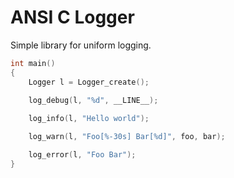 # ANSI C Logger

Simple library for uniform logging.

```c
int main()
{
    Logger l = Logger_create();

    log_debug(l, "%d", __LINE__);
    
    log_info(l, "Hello world");

    log_warn(l, "Foo[%-30s] Bar[%d]", foo, bar); 

    log_error(l, "Foo Bar");
}
```
